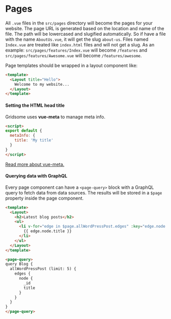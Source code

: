 # Pages

All `.vue` files in the `src/pages` directory will become the pages for your
website. The page URL is generated based on the location and name of the file.
The path will be lowercased and slugified automatically. So if have a file with
the name `AboutUs.vue`, it will get the slug `about-us`. Files named `Index.vue`
are treated like `index.html` files and will not get a slug. As an example:
`src/pages/features/Index.vue` will become `/features` and
`src/pages/features/Awesome.vue` will become `/features/awesome`.

Page templates should be wrapped in a layout component like:

```html
<template>
  <Layout title="Hello">
    Welcome to my website...
  </Layout>
</template>
```

#### Setting the HTML head title

Gridsome uses **vue-meta** to manage meta info.

```html
<script>
export default {
  metaInfo: {
    title: 'My title'
  }
}
</script>
```

[Read more about vue-meta.](https://github.com/declandewet/vue-meta)

#### Querying data with GraphQL

Every page component can have a `<page-query>` block with a GraphQL query
to fetch data from data sources. The results will be stored in a
`$page` property inside the page component.

```html
<template>
  <Layout>
    <h2>Latest blog posts</h2>
    <ul>
      <li v-for="edge in $page.allWordPressPost.edges" :key="edge.node._id">
        {{ edge.node.title }}
      </li>
    </ul>
  </Layout>
</template>

<page-query>
query Blog {
  allWordPressPost (limit: 5) {
    edges {
      node {
        _id
        title
      }
    }
  }
}
</page-query>
```
